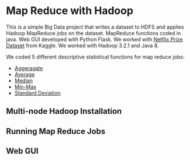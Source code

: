 # Map Reduce with Hadoop
This is a simple Big Data project that writes a dataset to HDFS and applies Hadoop MapReduce jobs on the dataset. MapReduce functions coded in java. Web GUI developed with Python Flask. We worked with [Netflix Prize Dataset](https://www.kaggle.com/netflix-inc/netflix-prize-data) from Kaggle. We worked with Hadoop 3.2.1 and Java 8.

We coded 5 different descriptive statistical functions for map reduce jobs:
* [Aggeragate](https://github.com/fzehracetin/big-data-project/blob/main/javaProject/src/Sum.java)
* [Average](https://github.com/fzehracetin/big-data-project/blob/main/javaProject/src/Average.java)
* [Median](https://github.com/fzehracetin/big-data-project/blob/main/javaProject/src/Median.java)
* [Min-Max](https://github.com/fzehracetin/big-data-project/blob/main/javaProject/src/MinMax.java)
* [Standard Deviation](https://github.com/fzehracetin/big-data-project/blob/main/javaProject/src/StandardDeviation.java)

## Multi-node Hadoop Installation

## Running Map Reduce Jobs

## Web GUI

